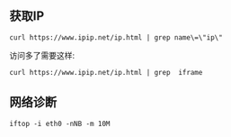 
## 获取IP

    curl https://www.ipip.net/ip.html | grep name\=\"ip\"

访问多了需要这样:

    curl https://www.ipip.net/ip.html | grep  iframe

## 网络诊断

    iftop -i eth0 -nNB -m 10M